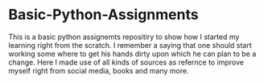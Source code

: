 # Basic-Python-Assignments
This is a basic python assignemts repositiry to show how I started my learning right from the scratch. I remember a saying that one should start working some where to get his hands dirty upon which he can plan to be a change.
Here I made use of all kinds of sources as refernce to improve myself right from social media, books and many more.
